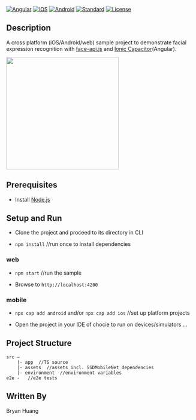 [![Angular](https://img.shields.io/badge/Angular-v11-red.svg)](https://angular.io)
[![iOS](https://img.shields.io/badge/iOS-white.svg)](https://angular.io)
[![Android](https://img.shields.io/badge/Android-green.svg)](https://angular.io)
[![Standard](https://img.shields.io/badge/Standard-Style-green.svg)](https://github.com/standard/standard)
[![License](http://img.shields.io/:license-mit-blue.svg)](http://opensource.org/licenses/MIT)

## Description

A cross platform (iOS/Android/web) sample project to demonstrate facial expression recognition with [face-api.js](https://github.com/justadudewhohacks/face-api.js/) and [Ionic Capacitor](https://capacitorjs.com)(Angular).

<img src="https://user-images.githubusercontent.com/10786558/108345292-0b0bbe80-7219-11eb-9250-02116cc672c2.jpg" height='300px'>

## Prerequisites

- Install [Node.js](https://nodejs.org/en/download/)


## Setup and Run

- Clone the project and proceed to its directory in CLI

- `npm install` //run once to install dependencies

### web

- `npm start` //run the sample

- Browse to `http://localhost:4200`

### mobile

- `npx cap add android` and/or `npx cap add ios` //set up platform projects

- Open the project in your IDE of chocie to run on devices/simulators ...


## Project Structure

```
src —
    |- app  //TS source
    |- assets  //assets incl. SSDMobileNet dependencies
    |- environment  //environment variables
e2e -   //e2e tests
```

## Written By
Bryan Huang
